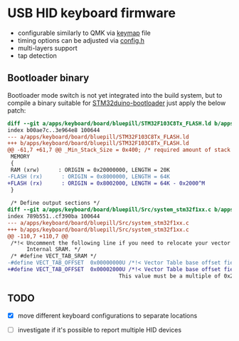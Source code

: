 USB HID keyboard firmware
=========================

 - configurable similarly to QMK via [keymap](src/keymap.c) file
 - timing options can be adjusted via [config.h](include/config.h)
 - multi-layers support
 - tap detection

Bootloader binary
-----------------

Bootloader mode switch is not yet integrated into the build system, but
to compile a binary suitable for [STM32duino-bootloader](https://github.com/rogerclarkmelbourne/STM32duino-bootloader)
just apply the below patch:


```diff
diff --git a/apps/keyboard/board/bluepill/STM32F103C8Tx_FLASH.ld b/apps/keyboard/board/bluepill/STM32F103C8Tx_FLASH.ld
index b00ae7c..3e964e8 100644
--- a/apps/keyboard/board/bluepill/STM32F103C8Tx_FLASH.ld
+++ b/apps/keyboard/board/bluepill/STM32F103C8Tx_FLASH.ld
@@ -61,7 +61,7 @@ _Min_Stack_Size = 0x400; /* required amount of stack */
 MEMORY
 {
 RAM (xrw)      : ORIGIN = 0x20000000, LENGTH = 20K
-FLASH (rx)      : ORIGIN = 0x8000000, LENGTH = 64K
+FLASH (rx)      : ORIGIN = 0x8002000, LENGTH = 64K - 0x2000^M
 }
 
 /* Define output sections */
diff --git a/apps/keyboard/board/bluepill/Src/system_stm32f1xx.c b/apps/keyboard/board/bluepill/Src/system_stm32f1xx.c
index 789b551..cf390ba 100644
--- a/apps/keyboard/board/bluepill/Src/system_stm32f1xx.c
+++ b/apps/keyboard/board/bluepill/Src/system_stm32f1xx.c
@@ -110,7 +110,7 @@
 /*!< Uncomment the following line if you need to relocate your vector Table in
      Internal SRAM. */ 
 /* #define VECT_TAB_SRAM */
-#define VECT_TAB_OFFSET  0x00000000U /*!< Vector Table base offset field. 
+#define VECT_TAB_OFFSET  0x00002000U /*!< Vector Table base offset field. ^M
                                   This value must be a multiple of 0x200. */
```

TODO
----

  - [x] move different keyboard configurations to separate locations
  - [ ] investigate if it's possible to report multiple HID devices


